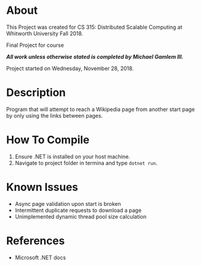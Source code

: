 # About

This Project was created for CS 315: Distributed Scalable Computing at Whitworth University Fall 2018.

Final Project for course

_**All work unless otherwise stated is completed by Michael Gamlem III.**_

Project started on Wednesday, November 28, 2018.

# Description
Program that will attempt to reach a Wikipedia page from another start page by only using the links between pages.

# How To Compile
1) Ensure .NET is installed on your host machine.
2) Navigate to project folder in termina and type `dotnet run`.

# Known Issues
- Async page validation upon start is broken
- Intermittent duplicate requests to download a page
- Unimplemented dynamic thread pool size calculation

# References
- Microsoft .NET docs
